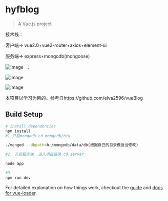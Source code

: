 # hyfblog

> A Vue.js project

技术栈：

客户端=> vue2.0+vue2-router+axios+element-ui

服务端=> express+mongodb(mongoose)

![image](https://github.com/hyfdabaoge/hyfblog/blob/master/screenshots/Video_2017-06-06_112919_20170606120005.gif?raw=true)  ： 

![image](https://github.com/hyfdabaoge/hyfblog/blob/master/screenshots/Video_2017-06-06_113206_20170606120521.gif?raw=true)

![image](https://github.com/hyfdabaoge/hyfblog/blob/master/screenshots/Video_2017-06-06_113455_20170606120748.gif?raw=true)

本项目以学习为目的。参考自https://github.com/elva2596/vueBlog
## Build Setup

``` bash
# install dependencies
npm install
#1.开启mongodb cd mongodb/bin

./mongod --dbpath=h:/mongodb/data/db(根据自己的目录做适当修改)

#2. 开启服务端  进入项目目录 cd server

node app

#3.
npm run dev


```

For detailed explanation on how things work, checkout the [guide](http://vuejs-templates.github.io/webpack/) and [docs for vue-loader](http://vuejs.github.io/vue-loader).
